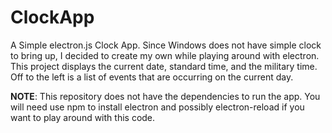 # ClockApp

A Simple electron.js Clock App. Since Windows does not have simple clock to bring up, 
I decided to create my own while playing around with electron. This project displays the current date, standard time,
and the military time. Off to the left is a list of events that are occurring on the current day.

__NOTE__: This repository does not have the dependencies to run the app. You will need use npm to install electron and 
possibly electron-reload if you want to play around with this code.
